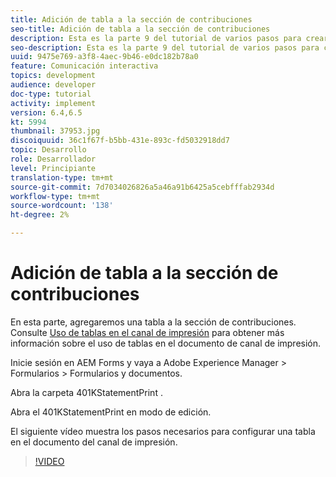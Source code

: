 ```yaml
---
title: Adición de tabla a la sección de contribuciones
seo-title: Adición de tabla a la sección de contribuciones
description: Esta es la parte 9 del tutorial de varios pasos para crear su primer documento de comunicación interactivo. En esta parte, agregaremos una tabla a la sección de contribuciones.
seo-description: Esta es la parte 9 del tutorial de varios pasos para crear su primer documento de comunicación interactivo. En esta parte, agregaremos una tabla a la sección de contribuciones.
uuid: 9475e769-a3f8-4aec-9b46-e0dc182b78a0
feature: Comunicación interactiva
topics: development
audience: developer
doc-type: tutorial
activity: implement
version: 6.4,6.5
kt: 5994
thumbnail: 37953.jpg
discoiquuid: 36c1f67f-b5bb-431e-893c-fd5032918dd7
topic: Desarrollo
role: Desarrollador
level: Principiante
translation-type: tm+mt
source-git-commit: 7d7034026826a5a46a91b6425a5cebfffab2934d
workflow-type: tm+mt
source-wordcount: '138'
ht-degree: 2%

---
```



# Adición de tabla a la sección de contribuciones

En esta parte, agregaremos una tabla a la sección de contribuciones.
Consulte [Uso de tablas en el canal de impresión](/help/forms/interactive-communications/table-in-print-channel-documents-video-use.md) para obtener más información sobre el uso de tablas en el documento de canal de impresión.

Inicie sesión en AEM Forms y vaya a Adobe Experience Manager > Formularios > Formularios y documentos.

Abra la carpeta 401KStatementPrint .

Abra el 401KStatementPrint en modo de edición.

El siguiente vídeo muestra los pasos necesarios para configurar una tabla en el documento del canal de impresión.

>[!VIDEO](https://video.tv.adobe.com/v/22387t1?quality=9&learn=on)

